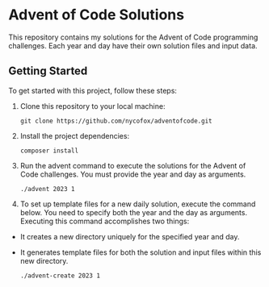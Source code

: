 # Advent of Code Solutions

This repository contains my solutions for the Advent of Code programming challenges. Each year and day have their own
solution files and input data.

## Getting Started

To get started with this project, follow these steps:

1. Clone this repository to your local machine:

   ```shell
   git clone https://github.com/nycofox/adventofcode.git
    ```

2. Install the project dependencies:

   ```shell
   composer install
   ```

3. Run the advent command to execute the solutions for the Advent of Code challenges. You must provide the year and day
   as arguments.

   ```shell
   ./advent 2023 1
   ```

4. To set up template files for a new daily solution, execute the command below. You need to specify both the year and
   the day as arguments. Executing this command accomplishes two things:

- It creates a new directory uniquely for the specified year and day.
- It generates template files for both the solution and input files within this new directory.

   ```shell
   ./advent-create 2023 1
   ```
